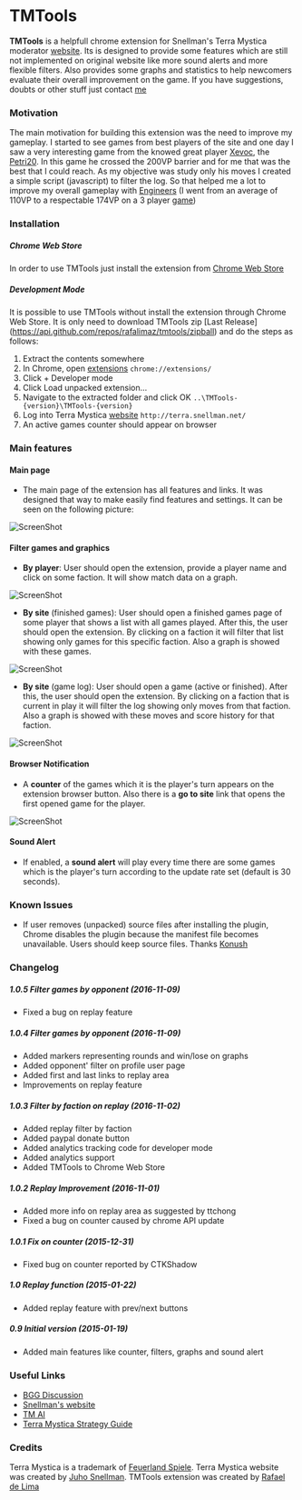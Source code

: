 # TMTools

**TMTools** is a helpfull chrome extension for Snellman's Terra Mystica moderator [website](http://terra.snellman.net). Its is designed to provide some features which are still not implemented on original website like more sound alerts and more flexible filters. Also provides some graphs and statistics to help newcomers evaluate their overall improvement on the game. If you have suggestions, doubts or other stuff just contact [me](https://github.com/rafalimaz)

### Motivation

The main motivation for building this extension was the need to improve my gameplay. I started to see games from best players of the site and one day I saw a very interesting game from the knowed great player [Xevoc](http://terra.snellman.net/player/Xevoc), the [Petri20](http://terra.snellman.net/game/Petri20). In this game he crossed the 200VP barrier and for me that was the best that I could reach. As my objective was study only his moves I created a simple script (javascript) to filter the log. So that helped me a lot to improve my overall gameplay with [Engineers](http://www.terra-mystica-spiel.de/en/voelker.php?show=8) (I went from an average of 110VP to a respectable 174VP on a 3 player [game](http://terra.snellman.net/game/TheInvestors))

### Installation

##### Chrome Web Store

In order to use TMTools just install the extension from [Chrome Web Store](https://chrome.google.com/webstore/detail/tm-tools/jandhnpfekgdcklcgfcljmijgbgnchni)

##### Development Mode

It is possible to use TMTools without install the extension through Chrome Web Store. It is only need to download TMTools zip [Last Release] (https://api.github.com/repos/rafalimaz/tmtools/zipball) and do the steps as follows:

1. Extract the contents somewhere
2. In Chrome, open [extensions](chrome://extensions/) `chrome://extensions/`
3. Click + Developer mode
4. Click Load unpacked extension…
5. Navigate to the extracted folder and click OK `..\TMTools-{version}\TMTools-{version}`
6. Log into Terra Mystica [website](http://terra.snellman.net) `http://terra.snellman.net/`
7. An active games counter should appear on browser

### Main features

#### Main page
 * The main page of the extension has all features and links. It was designed that way to make easily find features and settings. It can be seen on the following picture:

![ScreenShot](https://github.com/rafalimaz/TMTools/blob/master/screenshots/2_mainPage.png)

#### Filter games and graphics
  * **By player**: User should open the extension, provide a player name and click on some faction. It will show match data on a graph.
  
![ScreenShot](https://github.com/rafalimaz/TMTools/blob/master/screenshots/4_filterByPlayer.png)

  * **By site** (finished games): User should open a finished games page of some player that shows a list with all games played. After this, the user should open the extension. By clicking on a faction it will filter that list showing only games for this specific faction. Also a graph is showed with these games.
  
![ScreenShot](https://github.com/rafalimaz/TMTools/blob/master/screenshots/6_filterBySiteFinished.png)

  * **By site** (game log): User should open a game (active or finished). After this, the user should open the extension. By clicking on a faction that is current in play it will filter the log showing only moves from that faction. Also a graph is showed with these moves and score history for that faction.

![ScreenShot](https://github.com/rafalimaz/TMTools/blob/master/screenshots/7_filterBySiteGame.png)

#### Browser Notification
  * A **counter** of the games which it is the player's turn appears on the extension browser button. Also there is a **go to site** link that opens the first opened game for the player.
  
 ![ScreenShot](https://github.com/rafalimaz/TMTools/blob/master/screenshots/1_browseButton.png)

#### Sound Alert
  * If enabled, a **sound alert** will play every time there are some games which is the player's turn according to the update rate set (default is 30 seconds).

### Known Issues
* If user removes (unpacked) source files after installing the plugin, Chrome disables the plugin because the manifest file becomes unavailable. Users should keep source files. Thanks [Konush](http://terra.snellman.net/player/konush)

### Changelog

##### 1.0.5 Filter games by opponent (2016-11-09)
  * Fixed a bug on replay feature
  
##### 1.0.4 Filter games by opponent (2016-11-09)
  * Added markers representing rounds and win/lose on graphs
  * Added opponent' filter on profile user page
  * Added first and last links to replay area
  * Improvements on replay feature

##### 1.0.3 Filter by faction on replay (2016-11-02)
  * Added replay filter by faction 
  * Added paypal donate button
  * Added analytics tracking code for developer mode
  * Added analytics support
  * Added TMTools to Chrome Web Store
  
##### 1.0.2 Replay Improvement (2016-11-01)
  * Added more info on replay area as suggested by ttchong
  * Fixed a bug on counter caused by chrome API update
  
##### 1.0.1 Fix on counter (2015-12-31)
  * Fixed bug on counter reported by CTKShadow

##### 1.0 Replay function (2015-01-22)
  * Added replay feature with prev/next buttons

##### 0.9 Initial version (2015-01-19)
  * Added main features like counter, filters, graphs and sound alert

### Useful Links
  * [BGG Discussion](http://boardgamegeek.com/thread/1305425/tmtools-chrome-extension-snellman-site)
  * [Snellman's website](http://terra.snellman.net)
  * [TM AI](http://lodev.org/tmai/)
  * [Terra Mystica Strategy Guide](http://boardgamegeek.com/filepage/104541/terra-mystica-strategy-reference-guide)
  

### Credits
Terra Mystica is a trademark of [Feuerland Spiele](http://www.feuerland-spiele.de/en/). Terra Mystica website was created by [Juho Snellman](https://www.snellman.net/). TMTools extension was created by [Rafael de Lima](https://github.com/rafalimaz)






